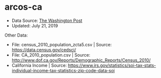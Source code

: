 # arcos-ca

* Data Source: [The Washington Post](https://www.washingtonpost.com/graphics/2019/investigations/dea-pain-pill-database/#download-resources)
* Updated: July 21, 2019

Other Data:
* File: census_2010_population_zcta5.csv | Source: https://data.census.gov/cedsci/
* File: CA_2010_population.csv | Source: http://www.dof.ca.gov/Reports/Demographic_Reports/Census_2010/
* California Income | Source: https://www.irs.gov/statistics/soi-tax-stats-individual-income-tax-statistics-zip-code-data-soi

